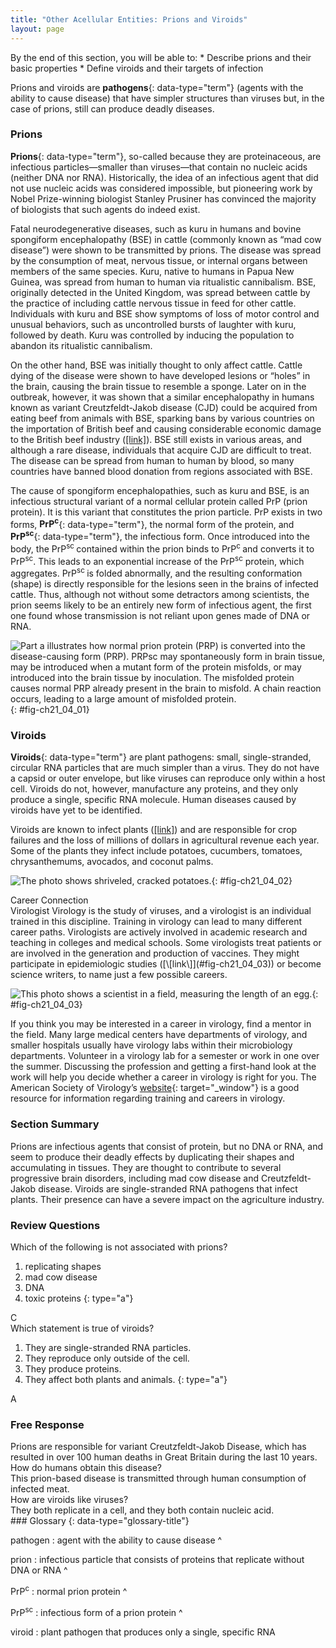 ```yaml
---
title: "Other Acellular Entities: Prions and Viroids"
layout: page
---
```



<div data-type="abstract" markdown="1">
By the end of this section, you will be able to:
* Describe prions and their basic properties
* Define viroids and their targets of infection

</div>

Prions and viroids are **pathogens**{: data-type="term"} (agents with the ability to cause disease) that have simpler structures than viruses but, in the case of prions, still can produce deadly diseases.

### Prions

**Prions**{: data-type="term"}, so-called because they are proteinaceous, are infectious particles—smaller than viruses—that contain no nucleic acids (neither DNA nor RNA). Historically, the idea of an infectious agent that did not use nucleic acids was considered impossible, but pioneering work by Nobel Prize-winning biologist Stanley Prusiner has convinced the majority of biologists that such agents do indeed exist.

Fatal neurodegenerative diseases, such as kuru in humans and bovine spongiform encephalopathy (BSE) in cattle (commonly known as “mad cow disease”) were shown to be transmitted by prions. The disease was spread by the consumption of meat, nervous tissue, or internal organs between members of the same species. Kuru, native to humans in Papua New Guinea, was spread from human to human via ritualistic cannibalism. BSE, originally detected in the United Kingdom, was spread between cattle by the practice of including cattle nervous tissue in feed for other cattle. Individuals with kuru and BSE show symptoms of loss of motor control and unusual behaviors, such as uncontrolled bursts of laughter with kuru, followed by death. Kuru was controlled by inducing the population to abandon its ritualistic cannibalism.

On the other hand, BSE was initially thought to only affect cattle. Cattle dying of the disease were shown to have developed lesions or “holes” in the brain, causing the brain tissue to resemble a sponge. Later on in the outbreak, however, it was shown that a similar encephalopathy in humans known as variant Creutzfeldt-Jakob disease (CJD) could be acquired from eating beef from animals with BSE, sparking bans by various countries on the importation of British beef and causing considerable economic damage to the British beef industry ([\[link\]](#fig-ch21_04_01)). BSE still exists in various areas, and although a rare disease, individuals that acquire CJD are difficult to treat. The disease can be spread from human to human by blood, so many countries have banned blood donation from regions associated with BSE.

The cause of spongiform encephalopathies, such as kuru and BSE, is an infectious structural variant of a normal cellular protein called PrP (prion protein). It is this variant that constitutes the prion particle. PrP exists in two forms, **PrP<sup>c</sup>**{: data-type="term"}, the normal form of the protein, and **PrP<sup>sc</sup>**{: data-type="term"}, the infectious form. Once introduced into the body, the PrP<sup>sc </sup>contained within the prion binds to PrP<sup>c </sup>and converts it to PrP<sup>sc</sup>. This leads to an exponential increase of the PrP<sup>sc</sup> protein, which aggregates. PrP<sup>sc </sup>is folded abnormally, and the resulting conformation (shape) is directly responsible for the lesions seen in the brains of infected cattle. Thus, although not without some detractors among scientists, the prion seems likely to be an entirely new form of infectious agent, the first one found whose transmission is not reliant upon genes made of DNA or RNA.

 ![Part a illustrates how normal prion protein (PRP) is converted into the disease-causing form (PRP). PRPsc may spontaneously form in brain tissue, may be introduced when a mutant form of the protein misfolds, or may introduced into the brain tissue by inoculation. The misfolded protein causes normal PRP already present in the brain to misfold. A chain reaction occurs, leading to a large amount of misfolded protein.](../resources/Figure_21_04_01ab.jpg "(a) Endogenous normal prion protein (PrPc) is converted into the disease-causing form (PrPsc) when it encounters this variant form of the protein. PrPsc may arise spontaneously in brain tissue, especially if a mutant form of the protein is present, or it may occur via the spread of misfolded prions consumed in food into brain tissue. (b) This prion-infected brain tissue, visualized using light microscopy, shows the vacuoles that give it a spongy texture, typical of transmissible spongiform encephalopathies. (credit b: modification of work by Dr. Al Jenny, USDA APHIS; scale-bar data from Matt Russell)"){: #fig-ch21_04_01}

### Viroids

**Viroids**{: data-type="term"} are plant pathogens: small, single-stranded, circular RNA particles that are much simpler than a virus. They do not have a capsid or outer envelope, but like viruses can reproduce only within a host cell. Viroids do not, however, manufacture any proteins, and they only produce a single, specific RNA molecule. Human diseases caused by viroids have yet to be identified.

Viroids are known to infect plants ([\[link\]](#fig-ch21_04_02)) and are responsible for crop failures and the loss of millions of dollars in agricultural revenue each year. Some of the plants they infect include potatoes, cucumbers, tomatoes, chrysanthemums, avocados, and coconut palms.

 ![The photo shows shriveled, cracked potatoes.](../resources/Figure_21_04_02.jpg "These potatoes have been infected by the potato spindle tuber viroid (PSTV), which is typically spread when infected knives are used to cut healthy potatoes, which are then planted. (credit: Pamela Roberts, University of Florida Institute of Food and Agricultural Sciences, USDA ARS)"){: #fig-ch21_04_02}

<div data-type="note" data-has-label="true" class="career" data-label="" markdown="1">
<div data-type="title">
Career Connection
</div>
<span data-type="title">Virologist</span> Virology is the study of viruses, and a virologist is an individual trained in this discipline. Training in virology can lead to many different career paths. Virologists are actively involved in academic research and teaching in colleges and medical schools. Some virologists treat patients or are involved in the generation and production of vaccines. They might participate in epidemiologic studies ([\[link\]](#fig-ch21_04_03)) or become science writers, to name just a few possible careers.

![This photo shows a scientist in a field, measuring the length of an egg.](../resources/Figure_21_04_03.jpg "This virologist is engaged in fieldwork, sampling eggs from this nest for avian influenza. (credit: Don Becker, USGS EROS, U.S. Fish and Wildlife Service)"){: #fig-ch21_04_03}


If you think you may be interested in a career in virology, find a mentor in the field. Many large medical centers have departments of virology, and smaller hospitals usually have virology labs within their microbiology departments. Volunteer in a virology lab for a semester or work in one over the summer. Discussing the profession and getting a first-hand look at the work will help you decide whether a career in virology is right for you. The American Society of Virology’s [website][1]{: target="_window"} is a good resource for information regarding training and careers in virology.



</div>

### Section Summary

Prions are infectious agents that consist of protein, but no DNA or RNA, and seem to produce their deadly effects by duplicating their shapes and accumulating in tissues. They are thought to contribute to several progressive brain disorders, including mad cow disease and Creutzfeldt-Jakob disease. Viroids are single-stranded RNA pathogens that infect plants. Their presence can have a severe impact on the agriculture industry.

### Review Questions

<div data-type="exercise">
<div data-type="problem" markdown="1">
Which of the following is not associated with prions?

1.  replicating shapes
2.  mad cow disease
3.  DNA
4.  toxic proteins
{: type="a"}

</div>
<div data-type="solution" markdown="1">
C

</div>
</div>

<div data-type="exercise">
<div data-type="problem" markdown="1">
Which statement is true of viroids?

1.  They are single-stranded RNA particles.
2.  They reproduce only outside of the cell.
3.  They produce proteins.
4.  They affect both plants and animals.
{: type="a"}

</div>
<div data-type="solution" markdown="1">
A

</div>
</div>

### Free Response

<div data-type="exercise">
<div data-type="problem" markdown="1">
Prions are responsible for variant Creutzfeldt-Jakob Disease, which has resulted in over 100 human deaths in Great Britain during the last 10 years. How do humans obtain this disease?

</div>
<div data-type="solution" markdown="1">
This prion-based disease is transmitted through human consumption of infected meat.

</div>
</div>

<div data-type="exercise">
<div data-type="problem" markdown="1">
How are viroids like viruses?

</div>
<div data-type="solution" markdown="1">
They both replicate in a cell, and they both contain nucleic acid.

</div>
</div>

<div data-type="glossary" markdown="1">
### Glossary
{: data-type="glossary-title"}

pathogen
: agent with the ability to cause disease
^

prion
: infectious particle that consists of proteins that replicate without DNA or RNA
^

PrP<sup>c</sup>
: normal prion protein
^

PrP<sup>sc</sup>
: infectious form of a prion protein
^

viroid
: plant pathogen that produces only a single, specific RNA

</div>



[1]: http://openstaxcollege.org/l/asv
